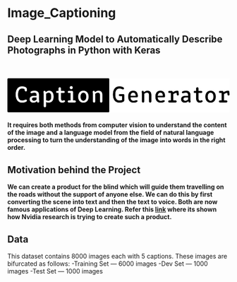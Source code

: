 # Image_Captioning
## Deep Learning Model to Automatically Describe Photographs in Python with Keras
<br></br>
![Caption_Pic](Caption.png)
<br></br>
**It requires both methods from computer vision to understand the content of the image and a language model from the field of natural language processing 
to turn the understanding of the image into words in the right order.**
## Motivation behind the Project
**We can create a product for the blind which will guide them travelling on the roads without the support of anyone else. We can do this by first converting the scene into text and then the text to voice. Both are now famous applications of Deep Learning. Refer this [link](https://www.youtube.com/watch?v=rLyF4XQLwr0) where its shown how Nvidia research is trying to create such a product.**
## Data
This dataset contains 8000 images each with 5 captions.
These images are bifurcated as follows:
-Training Set — 6000 images
-Dev Set — 1000 images
-Test Set — 1000 images

